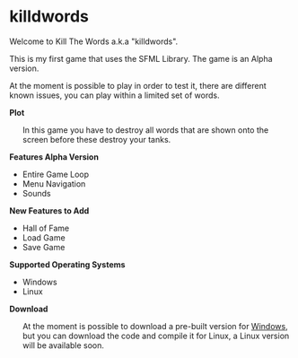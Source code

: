 killdwords
==========

Welcome to Kill The Words a.k.a "killdwords".

This is my first game that uses the SFML Library. The game is an Alpha version.

At the moment is possible to play in order to test it, there are different known issues, you can play within a limited set of words.

<strong> Plot </strong>
<ul>
In this game you have to destroy all words that are shown onto the screen before these destroy your tanks.
</ul>

<strong> Features Alpha Version </strong>
<ul>
<li> Entire Game Loop </li>
<li> Menu Navigation </li>
<li> Sounds </li>
</ul>

<strong> New Features to Add </strong>
<ul>
<li> Hall of Fame </li>
<li> Load Game </li>
<li> Save Game </li>
</ul>

<strong> Supported Operating Systems </strong>
<ul>
<li> Windows </li>
<li> Linux </li>
</ul>

<strong> Download </strong>
<ul>
At the moment is possible to download a pre-built version for
<a href="https://github.com/soniyj/killdwords/blob/master/dist/windows/">Windows</a>, but you can download the code and compile it for Linux, a Linux version will be available soon.
</ul>
